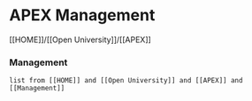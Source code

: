 # APEX Management 
[[HOME]]/[[Open University]]/[[APEX]]

###  Management 
```dataview
list from [[HOME]] and [[Open University]] and [[APEX]] and [[Management]]
```
